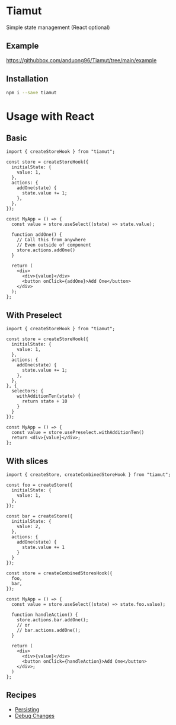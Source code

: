# Tiamut

Simple state management (React optional)

## Example
https://githubbox.com/anduong96/Tiamut/tree/main/example

## Installation

```bash
npm i --save tiamut
```

# Usage with React

## Basic

```tsx
import { createStoreHook } from "tiamut";

const store = createStoreHook({
  initialState: {
    value: 1,
  },
  actions: {
    addOne(state) {
      state.value += 1;
    },
  },
});

const MyApp = () => {
  const value = store.useSelect((state) => state.value);

  function addOne() {
    // Call this from anywhere
    // Even outside of component
    store.actions.addOne()
  }

  return (
    <div>
      <div>{value}</div>
      <button onClick={addOne}>Add One</button>
    </div>
  );
};
```

## With Preselect

```tsx
import { createStoreHook } from "tiamut";

const store = createStoreHook({
  initialState: {
    value: 1,
  },
  actions: {
    addOne(state) {
      state.value += 1;
    },
  },
}, {
  selectors: {
    withAdditionTen(state) {
      return state + 10
    }
  }
});

const MyApp = () => {
  const value = store.usePreselect.withAdditionTen()
  return <div>{value}</div>;
};
```

## With slices

```tsx
import { createStore, createCombinedStoreHook } from "tiamut";

const foo = createStore({
  initialState: {
    value: 1,
  },
});

const bar = createStore({
  initialState: {
    value: 2,
  },
  actions: {
    addOne(state) {
      state.value += 1
    }
  }
});

const store = createCombinedStoresHook({
  foo,
  bar,
});

const MyApp = () => {
  const value = store.useSelect((state) => state.foo.value);

  function handleAction() {
    store.actions.bar.addOne();
    // or
    // bar.actions.addOne();
  }

  return (
    <div>
      <div>{value}</div>
      <button onClick={handleAction}>Add One</button>
    </div>;
  )
};
```


## Recipes

- [Persisting](..docs/../docs/recipes/persist.md)
- [Debug Changes](..docs/../docs/recipes/log.changes.md)
